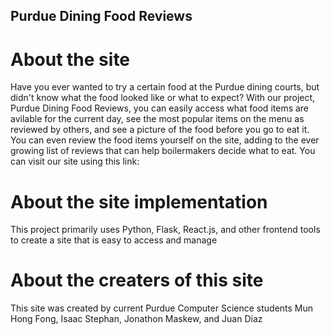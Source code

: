 ## Purdue Dining Food Reviews

# About the site
Have you ever wanted to try a certain food at the Purdue dining courts, but didn't know what the food looked like or what to expect? 
With our project, Purdue Dining Food Reviews, you can easily access what food items are avilable for the current day, see the most 
popular items on the menu as reviewed by others, and see a picture of the food before you go to eat it. You can even review the food 
items yourself on the site, adding to the ever growing list of reviews that can help boilermakers decide what to eat.
You can visit our site using this link: <insert link>

# About the site implementation
This project primarily uses Python, Flask, React.js, and other frontend tools to create a site that is easy to access and manage

# About the creaters of this site
This site was created by current Purdue Computer Science students Mun Hong Fong, Isaac Stephan, Jonathon Maskew, and Juan Diaz
